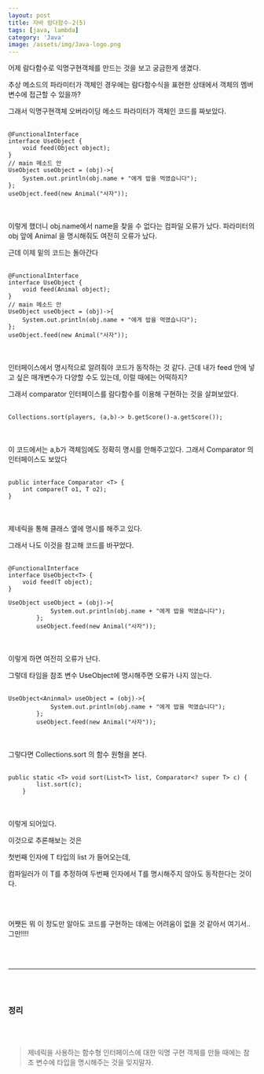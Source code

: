 ```yaml
---
layout: post
title: 자바 람다함수-2(5)
tags: [java, lambda]
category: 'Java'
image: /assets/img/Java-logo.png
---
```


어제 람다함수로 익명구현객체를 만드는 것을 보고 궁금한게 생겼다.

추상 메소드의 파라미터가 객체인 경우에는 람다함수식을 표현한 상태에서 객체의 멤버 변수에 접근할 수 있을까?

그래서 익명구현객체 오버라이딩 메소드 파라미터가 객체인 코드를 짜보았다.
<br><br>
```
@FunctionalInterface
interface UseObject {
    void feed(Object object);
}
// main 메소드 안
UseObject useObject = (obj)->{
    System.out.println(obj.name + "에게 밥을 먹였습니다");
};
useObject.feed(new Animal("사자"));
```
<br><br>
이렇게 했더니 obj.name에서 name을 찾을 수 없다는 컴파일 오류가 났다. 파라미터의 obj 앞에 Animal 을 명시해줘도 여전히 오류가 났다.

근데 이제 밑의 코드는 돌아간다
<br><br>
```
@FunctionalInterface
interface UseObject {
    void feed(Animal object);
}
// main 메소드 안
UseObject useObject = (obj)->{
    System.out.println(obj.name + "에게 밥을 먹였습니다");
};
useObject.feed(new Animal("사자"));
```
<br><br>
인터페이스에서 명시적으로 알려줘야 코드가 동작하는 것 같다.
근데 내가 feed 안에 넣고 싶은 매개변수가 다양할 수도 있는데, 이럴 때에는 어떡하지?

그래서 comparator 인터페이스를 람다함수를 이용해 구현하는 것을 살펴보았다.
<br><br>
```
Collections.sort(players, (a,b)-> b.getScore()-a.getScore());
```
<br><br>
이 코드에서는 a,b가 객체임에도 정확히 명시를 안해주고있다. 그래서 Comparator 의 인터페이스도 보았다
<br><br>
```
public interface Comparator <T> {
    int compare(T o1, T o2);
}
```
<br><br>
제네릭을 통해 클래스 옆에 명시를 해주고 있다.

그래서 나도 이것을 참고해 코드를 바꾸었다.
<br><br>
```
@FunctionalInterface
interface UseObject<T> {
    void feed(T object);
}

UseObject useObject = (obj)->{
            System.out.println(obj.name + "에게 밥을 먹였습니다");
        };
        useObject.feed(new Animal("사자"));
```

<br><br>
이렇게 하면 여전히 오류가 난다.

그렇데 타임을 참조 변수 UseObject에 명시해주면 오류가 나지 않는다.
<br><br>
```
UseObject<Aninmal> useObject = (obj)->{
            System.out.println(obj.name + "에게 밥을 먹였습니다");
        };
        useObject.feed(new Animal("사자"));
```

<br> <br>
그렇다면 Collections.sort 의 함수 원형을 본다.
<br><br>
```
public static <T> void sort(List<T> list, Comparator<? super T> c) {
        list.sort(c);
    }
```

<br><br>
이렇게 되어있다.

이것으로 추론해보는 것은

첫번째 인자에 T 타입의 list 가 들어오는데, 

컴파일러가 이 T를 추정하여 두번째 인자에서 T를 명시해주지 않아도 동작한다는 것이다.

<br><br>

어쨋든 뭐 이 정도만 알아도 코드를 구현하는 데에는 어려움이 없을 것 같아서 여기서.. 그만!!!!

<br><br>
- - -
<br><br>
### 정리
<br><br>
> 제네릭을 사용하는 함수형 인터페이스에 대한 익명 구현 객체를 만들 때에는 참조 변수에 타입을 명시해주는 것을 잊지말자.